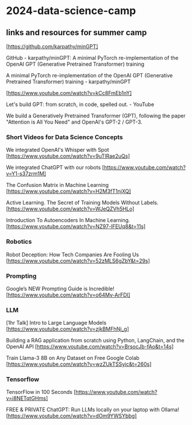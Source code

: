 # 2024-data-science-camp

## links and resources for summer camp

[https://github.com/karpathy/minGPT]

GitHub - karpathy/minGPT: A minimal PyTorch re-implementation of the OpenAI GPT (Generative Pretrained Transformer) training

A minimal PyTorch re-implementation of the OpenAI GPT (Generative Pretrained Transformer) training - karpathy/minGPT


[https://www.youtube.com/watch?v=kCc8FmEb1nY]

Let's build GPT: from scratch, in code, spelled out. - YouTube

We build a Generatively Pretrained Transformer (GPT), following the paper "Attention is All You Need" and OpenAI's GPT-2 / GPT-3.


### Short Videos for Data Science Concepts

We integrated OpenAI's Whisper with Spot
[https://www.youtube.com/watch?v=9uTlRae2uQs]

We integrated ChatGPT with our robots
[https://www.youtube.com/watch?v=Y1-s37zrm1M]

The Confusion Matrix in Machine Learning
[https://www.youtube.com/watch?v=H2M3fT1njXQ]

Active Learning. The Secret of Training Models Without Labels.
[https://www.youtube.com/watch?v=WJeQZVh5HLo]

Introduction To Autoencoders In Machine Learning.
[https://www.youtube.com/watch?v=NZ97-lFEUq8&t=11s]


### Robotics

Robot Deception: How Tech Companies Are Fooling Us
[https://www.youtube.com/watch?v=52zMLS6gZbY&t=29s]


### Prompting

Google’s NEW Prompting Guide is Incredible!
[https://www.youtube.com/watch?v=o64Mv-ArFDI]


###  LLM

[1hr Talk] Intro to Large Language Models
[https://www.youtube.com/watch?v=zjkBMFhNj_g]

Building a RAG application from scratch using Python, LangChain, and the OpenAI API
[https://www.youtube.com/watch?v=BrsocJb-fAo&t=14s]

Train Llama-3 8B on Any Dataset on Free Google Colab
[https://www.youtube.com/watch?v=wzZUkTSSyic&t=260s]


###  Tensorflow

TensorFlow in 100 Seconds
[https://www.youtube.com/watch?v=i8NETqtGHms]

FREE & PRIVATE ChatGPT: Run LLMs locally on your laptop with Ollama!
[https://www.youtube.com/watch?v=dOm9YWSYbbg]
